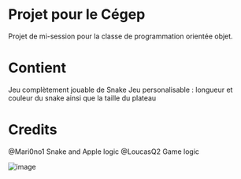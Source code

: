 # Projet pour le Cégep
Projet de mi-session pour la classe de programmation orientée objet.

# Contient
Jeu complètement jouable de Snake
Jeu personalisable : longueur et couleur du snake ainsi que la taille du plateau

# Credits
@Mari0no1 Snake and Apple logic
@LoucasQ2 Game logic

![image](https://github.com/Mari0no1/Terminal-Snake/assets/110695959/0baf6594-c333-4af9-996c-d5fe397b4f07)
